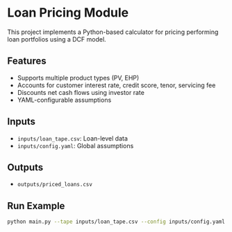 # Loan Pricing Module

This project implements a Python-based calculator for pricing performing loan portfolios using a DCF model.

## Features
- Supports multiple product types (PV, EHP)
- Accounts for customer interest rate, credit score, tenor, servicing fee
- Discounts net cash flows using investor rate
- YAML-configurable assumptions

## Inputs
- `inputs/loan_tape.csv`: Loan-level data
- `inputs/config.yaml`: Global assumptions

## Outputs
- `outputs/priced_loans.csv`

## Run Example
```bash
python main.py --tape inputs/loan_tape.csv --config inputs/config.yaml --output outputs/priced_loans.csv
```